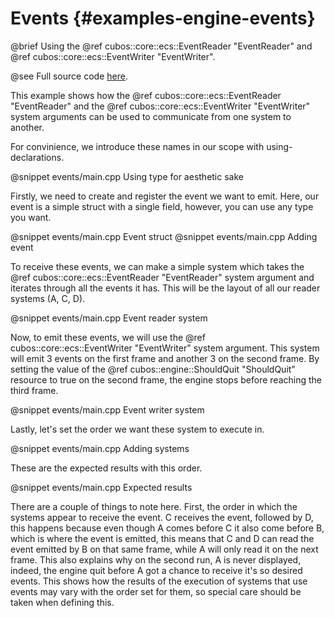 # Events {#examples-engine-events}

@brief Using the @ref cubos::core::ecs::EventReader "EventReader" and @ref cubos::core::ecs::EventWriter "EventWriter".

@see Full source code [here](https://github.com/GameDevTecnico/cubos/tree/main/engine/samples/events).

This example shows how the @ref cubos::core::ecs::EventReader "EventReader" and the @ref cubos::core::ecs::EventWriter "EventWriter" system arguments can be used to communicate from one system to another.

For convinience, we introduce these names in our scope with using-declarations.

@snippet events/main.cpp Using type for aesthetic sake

Firstly, we need to create and register the event we want to emit. Here, our event is a simple struct with a single field, however, you can use any type you want.

@snippet events/main.cpp Event struct
@snippet events/main.cpp Adding event

To receive these events, we can make a simple system which takes the @ref cubos::core::ecs::EventReader "EventReader" system argument and iterates through all the events it has. This will be the layout of all our reader systems (A, C, D).

@snippet events/main.cpp Event reader system

Now, to emit these events, we will use the @ref cubos::core::ecs::EventWriter "EventWriter" system argument. This system will emit 3 events on the first frame and another 3 on the second frame. By setting the value of the @ref cubos::engine::ShouldQuit "ShouldQuit" resource to true on the second frame, the engine stops before reaching the third frame. 

@snippet events/main.cpp Event writer system

Lastly, let's set the order we want these system to execute in.

@snippet events/main.cpp Adding systems

These are the expected results with this order.

@snippet events/main.cpp Expected results

There are a couple of things to note here. First, the order in which the systems appear to receive the event. C receives the event, followed by D, this happens because even though A comes before C it also come before B, which is where the event is emitted, this means that C and D can read the event emitted by B on that same frame, while A will only read it on the next frame. This also explains why on the second run, A is never displayed, indeed, the engine quit before A got a chance to receive it's so desired events. This shows how the results of the execution of systems that use events may vary with the order set for them, so special care should be taken when defining this.